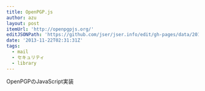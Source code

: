 ```yaml
---
title: OpenPGP.js
author: azu
layout: post
itemUrl: 'http://openpgpjs.org/'
editJSONPath: 'https://github.com/jser/jser.info/edit/gh-pages/data/2013/11/index.json'
date: '2013-11-22T02:31:31Z'
tags:
  - mail
  - セキュリティ
  - library
---
```

OpenPGPのJavaScript実装
